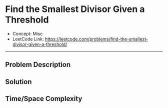 # Find the Smallest Divisor Given a Threshold

- Concept: Misc
- LeetCode Link: https://leetcode.com/problems/find-the-smallest-divisor-given-a-threshold/

---

## Problem Description

## Solution

## Time/Space Complexity


